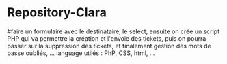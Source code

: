 # Repository-Clara
#faire un formulaire avec le destinataire, le select, ensuite on crée un script PHP qui va permettre la création et l'envoie des tickets, puis on pourra passer sur la suppression des tickets, et finalement gestion des mots de passe oubliés, ... language utilés : PhP, CSS, html, ...

<?php

?>
